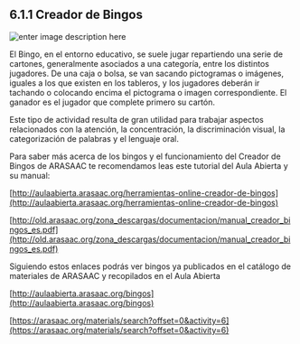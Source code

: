 ## 6.1.1 Creador de Bingos

![enter image description here](https://static.arasaac.org/images/aularagon/Bingo_sinfones_R_pictogramas_ARASAAC_1.jpg)

El Bingo, en el entorno educativo, se suele jugar repartiendo una serie de cartones, generalmente asociados a una categoría, entre los distintos jugadores. De una caja o bolsa, se van sacando pictogramas o imágenes, iguales a los que existen en los tableros, y los jugadores deberán ir tachando o colocando encima el pictograma o imagen correspondiente. El ganador es el jugador que complete primero su cartón.

Este tipo de actividad resulta de gran utilidad para trabajar aspectos relacionados con la atención, la concentración, la discriminación visual, la categorización de palabras y el lenguaje oral.

Para saber más acerca de los bingos y el funcionamiento del Creador de Bingos de ARASAAC te recomendamos leas este tutorial del Aula Abierta y su manual:

[http://aulaabierta.arasaac.org/herramientas-online-creador-de-bingos](http://aulaabierta.arasaac.org/herramientas-online-creador-de-bingos)

[http://old.arasaac.org/zona_descargas/documentacion/manual_creador_bingos_es.pdf](http://old.arasaac.org/zona_descargas/documentacion/manual_creador_bingos_es.pdf)

Siguiendo estos enlaces podrás ver bingos ya publicados en el catálogo de materiales de ARASAAC y recopilados en el Aula Abierta

[http://aulaabierta.arasaac.org/bingos](http://aulaabierta.arasaac.org/bingos)

[https://arasaac.org/materials/search?offset=0&activity=6](https://arasaac.org/materials/search?offset=0&activity=6)
